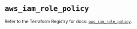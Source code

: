 # `aws_iam_role_policy`

Refer to the Terraform Registry for docs: [`aws_iam_role_policy`](https://registry.terraform.io/providers/hashicorp/aws/3.76.1/docs/resources/iam_role_policy).
